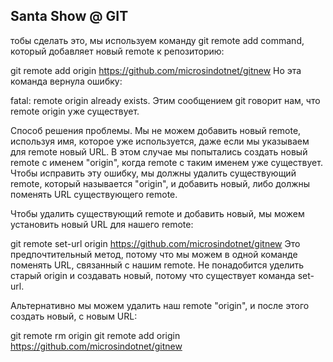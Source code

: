 ## Santa Show @ GIT
тобы сделать это, мы используем команду git remote add command, который добавляет новый remote к репозиторию:

git remote add origin https://github.com/microsindotnet/gitnew
Но эта команда вернула ошибку:

fatal: remote origin already exists.
Этим сообщением git говорит нам, что remote origin уже существует.

Способ решения проблемы. Мы не можем добавить новый remote, используя имя, которое уже используется, даже если мы указываем для remote новый URL. В этом случае мы попытались создать новый remote с именем "origin", когда remote с таким именем уже существует. Чтобы исправить эту ошибку, мы должны удалить существующий remote, который называется "origin", и добавить новый, либо должны поменять URL существующего remote.

Чтобы удалить существующий remote и добавить новый, мы можем установить новый URL для нашего remote:

git remote set-url origin https://github.com/microsindotnet/gitnew
Это предпочтительный метод, потому что мы можем в одной команде поменять URL, связанный с нашим remote. Не понадобится уделить старый origin и создавать новый, потому что существует команда set-url.

Альтернативно мы можем удалить наш remote "origin", и после этого создать новый, с новым URL:

git remote rm origin
git remote add origin https://github.com/microsindotnet/gitnew